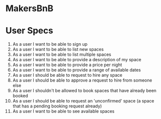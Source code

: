 # MakersBnB

# 

# User Specs
1. As a user I want to be able to sign up
2. As a user I want to be able to list new spaces
3. As a user I want to be able to list multiple spaces
4. As a user I want to be able to provide a description of my space
5. As a user I want to be able to provide a price per night
6. As a user I want to be able to provide a range of available dates
7. As a user I should be able to request to hire any space
8. As a user I should be able to approve a request to hire from someone else
9. As a user I shouldn't be allowed to book spaces that have already been booked
10. As a user I should be able to request an 'unconfirmed' space (a space that has a pending booking request already)
11. As a user I want to be able to see available spaces
